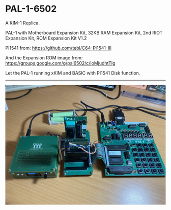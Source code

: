 # PAL-1-6502
A KIM-1 Replica.

PAL-1 with Motherboard Expansion Kit, 32KB RAM Expansion Kit, 2nd RIOT Expansion Kit, ROM Expansion Kit V1.2

PI1541 from: https://github.com/tebl/C64-Pi1541-III

And the Expansion ROM image from: https://groups.google.com/g/pal6502/c/loMjudhtTIg

Let the PAL-1 running xKIM and BASIC with PI1541 Disk function.

<hr>

![alt text][def1]

[def1]: Photos/IMG_4461.jpg

